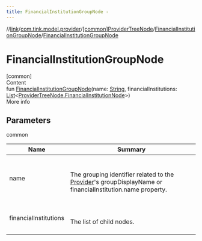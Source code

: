 ```yaml
---
title: FinancialInstitutionGroupNode -
---
```

//[link](../../../index.md)/[com.tink.model.provider](../../index.md)/[[common]ProviderTreeNode](../index.md)/[FinancialInstitutionGroupNode](index.md)/[FinancialInstitutionGroupNode](-financial-institution-group-node.md)



# FinancialInstitutionGroupNode  
[common]  
Content  
fun [FinancialInstitutionGroupNode](-financial-institution-group-node.md)(name: [String](https://kotlinlang.org/api/latest/jvm/stdlib/kotlin/-string/index.html), financialInstitutions: [List](https://kotlinlang.org/api/latest/jvm/stdlib/kotlin.collections/-list/index.html)<[ProviderTreeNode.FinancialInstitutionNode](../-financial-institution-node/index.md)>)  
More info  


## Parameters  
  
common  
  
|  Name|  Summary| 
|---|---|
| <a name="com.tink.model.provider/ProviderTreeNode.FinancialInstitutionGroupNode/FinancialInstitutionGroupNode/#kotlin.String#kotlin.collections.List[com.tink.model.provider.ProviderTreeNode.FinancialInstitutionNode]/PointingToDeclaration/"></a>name| <a name="com.tink.model.provider/ProviderTreeNode.FinancialInstitutionGroupNode/FinancialInstitutionGroupNode/#kotlin.String#kotlin.collections.List[com.tink.model.provider.ProviderTreeNode.FinancialInstitutionNode]/PointingToDeclaration/"></a><br><br>The grouping identifier related to the [Provider](../../[common]-provider/index.md)'s groupDisplayName or     financialInstitution.name property.<br><br>
| <a name="com.tink.model.provider/ProviderTreeNode.FinancialInstitutionGroupNode/FinancialInstitutionGroupNode/#kotlin.String#kotlin.collections.List[com.tink.model.provider.ProviderTreeNode.FinancialInstitutionNode]/PointingToDeclaration/"></a>financialInstitutions| <a name="com.tink.model.provider/ProviderTreeNode.FinancialInstitutionGroupNode/FinancialInstitutionGroupNode/#kotlin.String#kotlin.collections.List[com.tink.model.provider.ProviderTreeNode.FinancialInstitutionNode]/PointingToDeclaration/"></a><br><br>The list of child nodes.<br><br>
  
  



